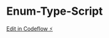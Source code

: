 # Enum-Type-Script

[Edit in Codeflow ⚡️](https://stackblitz.com/~/github.com/mohammadghaliah/Enum-Type-Script)